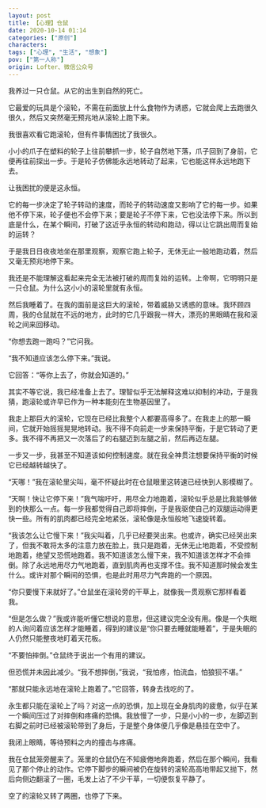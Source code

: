 ```yaml
---
layout: post
title: 【心理】仓鼠
date: 2020-10-14 01:14
categories: ["原创"]
characters: 
tags: ["心理", "生活", "想象"]
pov: ["第一人称"]
origin: Lofter、微信公众号
---
```


我养过一只仓鼠。从它的出生到自然的死亡。

它最爱的玩具是个滚轮，不需在前面放上什么食物作为诱惑，它就会爬上去跑很久很久，然后又突然毫无预兆地从滚轮上跑下来。

我很喜欢看它跑滚轮，但有件事情困扰了我很久。

小小的爪子在塑料的轮子上往前攀抓一步，轮子自然地下落，爪子回到了身前，它便再往前探出一步。于是轮子仿佛能永远地转动了起来，它也能这样永远地跑下去。

让我困扰的便是这永恒。

它的每一步决定了轮子转动的速度，而轮子的转动速度又影响了它的每一步。如果他不停下来，轮子便也不会停下来；要是轮子不停下来，它也没法停下来。所以到底是什么，在某个瞬间，打破了这近乎永恒的转动和跑动，得以让它跳出周而复始的运转？

于是我日日夜夜地坐在那里观察，观察它跑上轮子，无休无止一般地跑动着，然后又毫无预兆地停下来。

我还是不能理解这看起来完全无法被打破的周而复始的运转。上帝啊，它明明只是一只仓鼠。为什么这小小的滚轮里就有永恒。

然后我睡着了。在我的面前是这巨大的滚轮，带着威胁又诱惑的意味。我环顾四周，我的仓鼠就在不远的地方，此时的它几乎跟我一样大，漂亮的黑眼睛在我和滚轮之间来回移动。

“你想去跑一跑吗？”它问我。

“我不知道应该怎么停下来。”我说。

它回答：“等你上去了，你就会知道的。”

其实不等它说，我已经准备上去了。理智似乎无法解释这难以抑制的冲动，于是我猜，跑滚轮或许早已作为一种本能刻在生物基因里了。

我走上那巨大的滚轮，它现在已经比我整个人都要高得多了。在我走上的那一瞬间，它就开始摇摇晃晃地转动。我不得不向前走一步来保持平衡，于是它转动了更多。我不得不再把又一次落后了的右腿迈到左腿之前，然后再迈左腿。

一步又一步，我甚至不知道该如何控制速度。就在我全神贯注想要保持平衡的时候它已经越转越快了。

“天哪！”我在滚轮里尖叫，毫不怀疑此时在仓鼠眼里这转速已经快到人影模糊了。

“天啊！快让它停下来！”我气喘吁吁，用尽全力地跑着，滚轮似乎总是比我能够做到的快那么一点。每一步我都觉得自己即将摔倒，于是我驱使自己的双腿运动得更快一些。所有的肌肉都已经完全地紧张，滚轮像是永恒般地飞速旋转着。

“我该怎么让它慢下来！”我尖叫着，几乎已经要哭出来。也或许，确实已经哭出来了，但我不敢将太多的注意力放在脸上，我只是跑着，无休无止地跑着，不受控制地跑着，绝望又恐慌地跑着。我不知道该怎么慢下来，我不知道该怎样才不会摔倒。除了永远地用尽力气地跑着，直到肌肉再也支撑不住。我不知道那时候会发生什么。或许对那个瞬间的恐惧，也是此时用尽力气奔跑的一个原因。

“你只要慢下来就好了。”仓鼠坐在滚轮旁的干草上，就像我一贯观察它那样看着我。

“但是怎么做？”我或许能听懂它想说的意思，但这建议完全没有用。像是一个失眠的人询问着应该怎样才能睡着，得到的建议是“你只要去睡就能睡着”，于是失眠的人仍然只能整夜地盯着天花板。

“不要怕摔倒。”仓鼠终于说出一个有用的建议。

但恐慌并未因此减少。“我不想摔倒，”我说，“我怕疼，怕流血，怕狼狈不堪。”

“那就只能永远地在滚轮上跑着了。”它回答，转身去找吃的了。

永生都只能在滚轮上了吗？对这一点的恐惧，加上现在全身肌肉的疲惫，似乎在某一个瞬间压过了对摔倒和疼痛的恐惧。我放慢了一步，只是小小的一步，左脚迈到右脚之前时已经被滚轮带到了身后，于是整个身体便几乎像是悬挂在空中了。

我闭上眼睛，等待预料之内的撞击与疼痛。

我在仓鼠笼旁醒来了。笼里的仓鼠仍在不知疲倦地奔跑着，然后在那个瞬间，我看见了那个停止的动作。它停下脚步的瞬间被仍在旋转的滚轮高高地带起又抛下，然后向侧边翻滚了一圈，毛发上沾了不少干草，一切便恢复平静了。

空了的滚轮又转了两圈，也停了下来。

